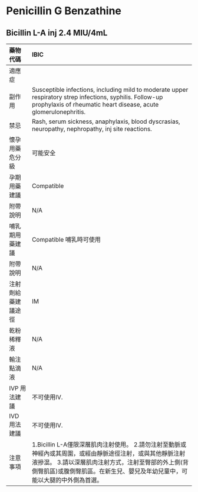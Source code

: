 # Penicillin G Benzathine

## Bicillin L-A inj 2.4 MIU/4mL

| 藥物代碼           | IBIC                                                                                                                                                                                                                                           |
|:-------------------|:-----------------------------------------------------------------------------------------------------------------------------------------------------------------------------------------------------------------------------------------------|
| 適應症             |                                                                                                                                                                                                                                                |
| 副作用             | Susceptible infections, including mild to moderate upper respiratory strep infections, syphilis. Follow-up prophylaxis of rheumatic heart disease, acute glomerulonephritis.                                                                   |
| 禁忌               | Rash, serum sickness, anaphylaxis, blood dyscrasias, neuropathy, nephropathy, inj site reactions.                                                                                                                                              |
| 懷孕用藥危分級     | 可能安全                                                                                                                                                                                                                                       |
| 孕期用藥建議       | Compatible                                                                                                                                                                                                                                     |
| 附帶說明           | N/A                                                                                                                                                                                                                                            |
| 哺乳期用藥建議     | Compatible 哺乳時可使用                                                                                                                                                                                                                        |
| 附帶說明           | N/A                                                                                                                                                                                                                                            |
| 注射劑給藥建議途徑 | IM                                                                                                                                                                                                                                             |
| 乾粉稀釋液         | N/A                                                                                                                                                                                                                                            |
| 輸注點滴液         | N/A                                                                                                                                                                                                                                            |
| IVP 用法建議       | 不可使用IV.                                                                                                                                                                                                                                    |
| IVD 用法建議       | 不可使用IV.                                                                                                                                                                                                                                    |
| 注意事項           | 1.Bicillin L-A僅限深層肌肉注射使用。 2.請勿注射至動脈或神經內或其周圍，或經由靜脈途徑注射，或與其他靜脈注射液摻混。 3.請以深層肌肉注射方式，注射至臀部的外上側(背側臀肌區)或腹側臀肌區。在新生兒、嬰兒及年幼兒童中，可能以大腿的中外側為首選。 |

